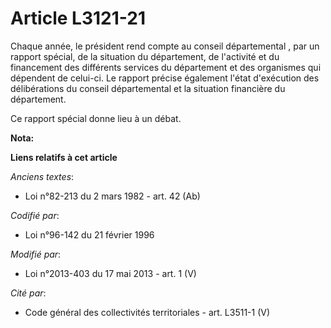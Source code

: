 # Article L3121-21

Chaque année, le président rend compte au conseil départemental , par un rapport spécial, de la situation du département, de
l'activité et du financement des différents services du département et des organismes qui dépendent de celui-ci. Le rapport
précise également l'état d'exécution des délibérations du conseil départemental  et la situation financière du département. 

Ce rapport spécial donne lieu à un débat.

**Nota:**



**Liens relatifs à cet article**

_Anciens textes_:

  - Loi n°82-213 du 2 mars 1982 - art. 42 (Ab)

_Codifié par_:

  - Loi n°96-142 du 21 février 1996

_Modifié par_:

  - Loi n°2013-403 du 17 mai 2013 - art. 1 (V)

_Cité par_:

  - Code général des collectivités territoriales - art. L3511-1 (V)
